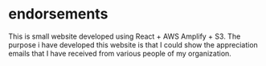 # endorsements
This is small website developed using React + AWS Amplify + S3. The purpose i have developed this website is that I could show the appreciation emails that I have received from various people of my organization.
